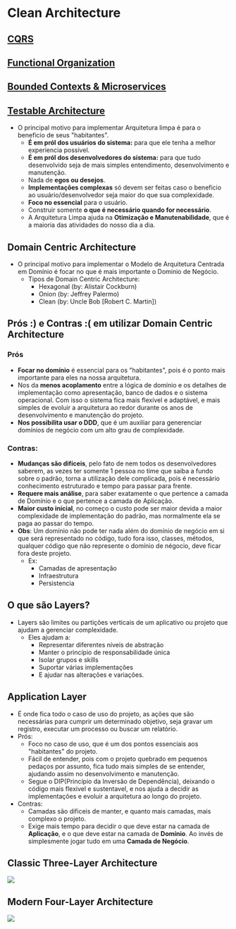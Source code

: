 # Clean Architecture

## [CQRS](https://github.com/matsennin/clean-architecture/blob/master/cqrs-command-query-responsibility-segregation.md)
## [Functional Organization](https://github.com/matsennin/clean-architecture/blob/master/functional-organization.md)
## [Bounded Contexts & Microservices](https://github.com/matsennin/clean-architecture/blob/master/bounded-contexts-and-microservices.md)
## [Testable Architecture](https://github.com/matsennin/clean-architecture/blob/master/testable-architecture.md)

- O principal motivo para implementar Arquitetura limpa é para o beneficio de seus "habitantes".
    - **É em pról dos usuários do sistema:** para que ele tenha a melhor experiencia possivel.
    - **É em pról dos desenvolvedores do sistema:** para que tudo desenvolvido seja de mais simples entendimento, desenvolvimento e manutenção.
    - Nada de **egos ou desejos**.
    - **Implementações complexas** só devem ser feitas caso o beneficio ao usuário/desenvolvedor seja maior do que sua complexidade.
    - **Foco no essencial** para o usuário.
    - Construir somente **o que é necessário quando for necessário**.
    - A Arquitetura Limpa ajuda na **Otimização e Manutenabilidade**, que é a maioria das atividades do nosso dia a dia.

## Domain Centric Architecture

- O principal motivo para implementar o Modelo de Arquitetura Centrada em Domínio é focar no que é mais importante o Dominio de Negócio.
    - Tipos de Domain Centric Architecture:
        - Hexagonal (by: Alistair Cockburn)
        - Onion (by: Jeffrey Palermo)
        - Clean (by: Uncle Bob [Robert C. Martin])

## Prós :) e Contras :( em utilizar Domain Centric Architecture

### Prós
- **Focar no domínio** é essencial para os "habitantes", pois é o ponto mais importante para eles na nossa arquitetura.
- Nos da **menos acoplamento** entre a lógica de domínio e os detalhes de implementação como apresentação, banco de dados e o sistema operacional. Com isso o sistema fica mais flexível e adaptável, e mais simples de evoluir a arquitetura ao redor durante os anos de desenvolvimento e manutenção do projeto.
- **Nos possibilita usar o DDD**, que é um auxiliar para generenciar domínios de negócio com um alto grau de complexidade.

### Contras:
- **Mudanças são difíceis**, pelo fato de nem todos os desenvolvedores saberem, as vezes ter somente 1 pessoa no time que saiba a fundo sobre o padrão, torna a utilização dele complicada, pois é necessário conhecimento estruturado e tempo para passar para frente.
- **Requere mais análise**, para saber exatamente o que pertence a camada de Domínio e o que pertence a camada de Aplicação.
- **Maior custo inicial**, no começo o custo pode ser maior devida a maior complexidade de implementação do padrão, mas normalmente ela se paga ao passar do tempo.
- **Obs**: Um domínio não pode ter nada além do domínio de negócio em si que será representado no código, tudo fora isso, classes, métodos, qualquer código que não represente o domínio de négocio, deve ficar fora deste projeto.
    - Ex: 
        - Camadas de apresentação
        - Infraestrutura
        - Persistencia

## O que são Layers?
   - Layers são limites ou partições verticais de um aplicativo ou projeto que ajudam a gerenciar complexidade.
        - Eles ajudam a:
            - Representar diferentes níveis de abstração
            - Manter o princípio de responsabilidade única
            - Isolar grupos e skills
            - Suportar várias implementações
            - E ajudar nas alterações e variações.

## Application Layer
   - É onde fica todo o caso de uso do projeto, as ações que são necessárias para cumprir um determinado objetivo, seja gravar um registro, executar um processo ou buscar um relatório.
   - Prós:
        - Foco no caso de uso, que é um dos pontos essenciais aos "habitantes" do projeto.
        - Fácil de entender, pois com o projeto quebrado em pequenos pedaços por assunto, fica tudo mais simples de se entender, ajudando assim no desenvolvimento e manutenção.
        - Segue o DIP(Princípio da Inversão de Dependência), deixando o código mais flexivel e sustentavel, e nos ajuda a decidir as implementações e evoluir a arquitetura ao longo do projeto.
   - Contras:
        - Camadas são dificeis de manter, e quanto mais camadas, mais complexo o projeto.
        - Exige mais tempo para decidir o que deve estar na camada de **Aplicação**, e o que deve estar na camada de **Domínio**. Ao invés de simplesmente jogar tudo em uma **Camada de Negócio**.

## Classic Three-Layer Architecture
   <img src="https://github.com/matsennin/clean-architecture/blob/master/images/Classic_Three-Layer_Architecture.png" />

## Modern Four-Layer Architecture
   <img src="https://github.com/matsennin/clean-architecture/blob/master/images/Modern_Four-Layer_Architecture.png" />
